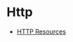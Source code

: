 # Http

- [HTTP Resources](https://github.com/KiraDiShira/Http/tree/master/HTTPResources#http-resources)
